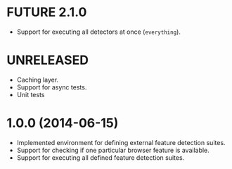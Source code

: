 # FUTURE 2.1.0

  * Support for executing all detectors at once (`everything`).

# UNRELEASED

  * Caching layer.
  * Support for async tests.
  * Unit tests

# 1.0.0 (2014-06-15)

  * Implemented environment for defining external feature detection suites.
  * Support for checking if one particular browser feature is available.
  * Support for executing all defined feature detection suites.